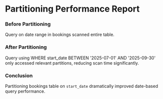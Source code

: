 # Partitioning Performance Report

### Before Partitioning
Query on date range in bookings scanned entire table.

### After Partitioning
Query using WHERE start_date BETWEEN '2025-07-01' AND '2025-09-30' only accessed relevant partitions, reducing scan time significantly.

### Conclusion
Partitioning bookings table on `start_date` dramatically improved date-based query performance.
